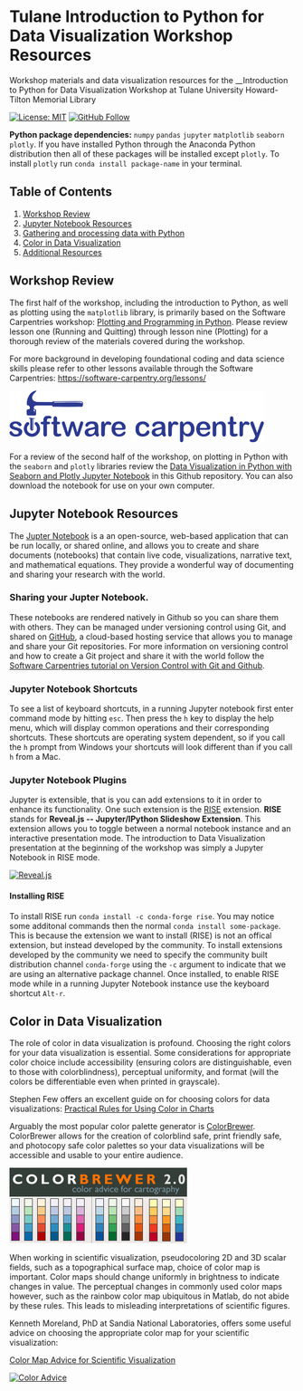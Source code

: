 # Tulane Introduction to Python for Data Visualization Workshop Resources
Workshop materials and data visualization resources for the __Introduction to Python for Data Visualization Workshop at Tulane University Howard-Tilton Memorial Library

[![License: MIT](https://img.shields.io/github/license/pete-lawson/tulane-python-data-visualization-workshop)](https://opensource.org/licenses/MIT)
[![GitHub Follow](https://img.shields.io/github/followers/pete-lawson)](https://github.com/pete-lawson)

**Python package dependencies:** `numpy` `pandas` `jupyter` `matplotlib` `seaborn` `plotly`. If you have installed Python through the Anaconda Python distribution then all of these packages will be installed except `plotly`. To install `plotly` run `conda install package-name` in your terminal. 

## Table of Contents

1. [Workshop Review](#review)
2. [Jupyter Notebook Resources](#jupyter)
3. [Gathering and processing data with Python](#data)
4. [Color in Data Visualization](#color)
5. [Additional Resources](#Resources)

<a name="review"/>

## Workshop Review

The first half of the workshop, including the introduction to Python, as well as plotting using the `matplotlib` library, is primarily based on the Software Carpentries workshop: [Plotting and Programming in Python](http://swcarpentry.github.io/python-novice-gapminder/). Please review lesson one (Running and Quitting) through lesson nine (Plotting) for a thorough review of the materials covered during the workshop. 

For more background in developing foundational coding and data science skills please refer to other lessons available through the Software Carpentries: https://software-carpentry.org/lessons/

<a href="https://software-carpentry.org/lessons/">
         <img alt="Software Carpentry Logo" src="carpentries.png"
         width=450">

<a name="jupyter"/>


For a review of the second half of the workshop, on plotting in Python with the `seaborn` and `plotly` libraries review the [Data Visualization in Python with Seaborn and Plotly Jupyter Notebook](https://github.com/pete-lawson/tulane-python-data-visualization-workshop/blob/master/data-visualization-in-python-with-seaborn-and-plotly.ipynb) in this Github repository. You can also download the notebook for use on your own computer. 

## Jupyter Notebook Resources 
The [Jupter Notebook](https://jupyter.org/index.html) is a an open-source, web-based application that can be run locally, or shared online, and allows you to create and share documents (notebooks) that contain live code, visualizations, narrative text, and mathematical equations. They provide a wonderful way of documenting and sharing your research with the world. 

### Sharing your Jupter Notebook. 
These notebooks are rendered natively in Github so you can share them with others. They can be managed under versioning control using Git, and shared on [GitHub](https://github.com/), a cloud-based hosting service that allows you to manage and share your Git repositories. For more information on versioning control and how to create a Git project and share it with the world follow the [Software Carpentries tutorial on Version Control with Git and Github](http://swcarpentry.github.io/git-novice/).
<a name="color"/>

### Jupyter Notebook Shortcuts
To see a list of keyboard shortcuts, in a running Jupyter notebook first enter command mode by hitting `esc`. Then press the `h` key to display the help menu, which will display common operations and their corresponding shortcuts. These shortcuts are operating system dependent, so if you call the `h` prompt from Windows your shortcuts will look different than if you call `h` from a Mac.

### Jupyter Notebook Plugins
Jupyter is extensible, that is you can add extensions to it in order to enhance its functionality. One such extension is the [RISE](https://rise.readthedocs.io/en/maint-5.6/) extension. __RISE__ stands for __Reveal.js -- Jupyter/IPython Slideshow Extension__. This extension allows you to toggle between a normal notebook instance and an interactive presentation mode. The introduction to Data Visualization presentation at the beginning of the workshop was simply a Jupyter Notebook in RISE mode. 

[![Reveal.js](https://miro.medium.com/max/500/0*7l6Q6WgP4_DN_VLI.png)](https://rise.readthedocs.io/en/maint-5.6/)

#### Installing RISE
To install RISE run `conda install -c conda-forge rise`. You may notice some additonal commands then the normal `conda install some-package`. This is because the extension we want to install (RISE) is not an offical extension, but instead developed by the community. To install extensions developed by the community we need to specify the community built distribution channel `conda-forge` using the `-c` argument to indicate that we are using an alternative package channel. Once installed, to enable RISE mode while in a running Jupyter Notebook instance use the keyboard shortcut `Alt-r`. 

## Color in Data Visualization

The role of color in data visualization is profound. Choosing the right colors for your data visualization is essential. Some considerations for appropriate color choice include accessibility (ensuring colors are distinguishable, even to those with colorblindness), perceptual uniformity, and format (will the colors be differentiable even when printed in grayscale).  

Stephen Few offers an excellent guide on for choosing colors for data visualizations: [Practical Rules for Using Color in Charts](http://www.perceptualedge.com/articles/visual_business_intelligence/rules_for_using_color.pdf)

Arguably the most popular color palette generator is [ColorBrewer](http://www.colorbrewer2.org). ColorBrewer allows for the creation of colorblind safe, print friendly safe, and photocopy safe color palettes so your data visualizations will be accessible and usable to your entire audience. 

[![Color Brewer](ColorBrewer.png)](http://www.colorbrewer2.org)

When working in scientific visualization, pseudocoloring 2D and 3D scalar fields, such as a topographical surface map, choice of color map is important. Color maps should change uniformly in brightness to indicate changes in value. The perceptual changes in commonly used color maps however, such as the rainbow color map ubiquitous in Matlab, do not abide by these rules. This leads to misleading interpretations of scientific figures. 

Kenneth Moreland, PhD at Sandia National Laboratories, offers some useful advice on choosing the appropriate color map for your scientific visualization: 

[Color Map Advice for Scientific Visualization](kennethmoreland.com/color-advice/)

[![Color Advice](https://www.kennethmoreland.com/color-advice/smooth-cool-warm/smooth-cool-warm-3d.png)](https://www.kennethmoreland.com/color-advice/)
